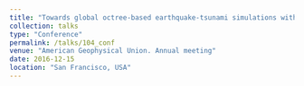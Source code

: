 ```yaml
---
title: "Towards global octree-based earthquake-tsunami simulations with fully fluid-solid interaction in the pacific using an elasto-acoustic approach"
collection: talks
type: "Conference"
permalink: /talks/104_conf
venue: "American Geophysical Union. Annual meeting"
date: 2016-12-15
location: "San Francisco, USA"
---
```

